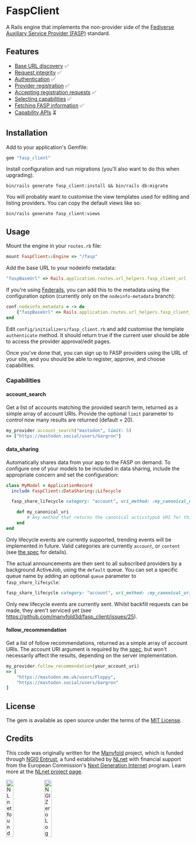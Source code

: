 # FaspClient
A Rails engine that implements the non-provider side of the [Fediverse Auxiliary Service Provider (FASP)](https://fediscovery.org) standard.

## Features

* [Base URL discovery](https://github.com/mastodon/fediverse_auxiliary_service_provider_specifications/blob/main/general/v0.1/protocol_basics.md#base-url) ✅
* [Request integrity](https://github.com/mastodon/fediverse_auxiliary_service_provider_specifications/blob/main/general/v0.1/protocol_basics.md#request-integrity) ✅
* [Authentication](https://github.com/mastodon/fediverse_auxiliary_service_provider_specifications/blob/main/general/v0.1/protocol_basics.md#authentication) ✅
* [Provider registration](https://github.com/mastodon/fediverse_auxiliary_service_provider_specifications/blob/main/general/v0.1/registration.md) ✅
* [Accepting registration requests](https://github.com/mastodon/fediverse_auxiliary_service_provider_specifications/blob/main/general/v0.1/registration.md) ✅
* [Selecting capabilities](https://github.com/mastodon/fediverse_auxiliary_service_provider_specifications/blob/main/general/v0.1/registration.md#selecting-capabilities) ✅
* [Fetching FASP information](https://github.com/mastodon/fediverse_auxiliary_service_provider_specifications/blob/main/general/v0.1/provider_info.md) ✅
* [Capability APIs](https://github.com/mastodon/fediverse_auxiliary_service_provider_specifications/blob/main/general/v0.1/provider_specifications.md) ⏳

## Installation

Add to your application's Gemfile:

```ruby
gem "fasp_client"
```

Install configuration and run migrations (you'll also want to do this when upgrading).

```shell
bin/rails generate fasp_client:install && bin/rails db:migrate
```

You will probably want to customise the view templates used for editing and listing providers.
You can copy the default views like so:

```shell
bin/rails generate fasp_client:views
```

## Usage

Mount the engine in your `routes.rb` file:

```ruby
mount FaspClient::Engine => "/fasp"
```

Add the base URL to your nodeinfo metadata:

```ruby
"faspBaseUrl" => Rails.application.routes.url_helpers.fasp_client_url
```

If you're using [Federails](https://gitlab.com/experimentslabs/federails), you can add this to the metadata using the configuration option (currently only on the `nodeinfo-metadata` branch):

```ruby
conf.nodeinfo_metadata = -> do
	{"faspBaseUrl" => Rails.application.routes.url_helpers.fasp_client_url}
end
```

Edit `config/initializers/fasp_client.rb` and add customise the template `authenticate` method. It should return true if the current user should be able to access the provider approval/edit pages.

Once you've done that, you can sign up to FASP providers using the URL of your site, and you should be able to register, approve, and choose capabilities.

### Capabilities

#### account_search

Get a list of accounts matching the provided search term, returned as a simple array of account URIs. Provide the optional `limit` parameter to control now many results are returned (default = 20).

```ruby
my_provider.account_search("mastodon", limit: 5)
=> ["https://mastodon.social/users/Gargron"]
```

#### data_sharing

Automatically shares data from your app to the FASP on demand. To configure one of your models to be included in data sharing, include the appropriate concern and set the configuration:

```ruby
class MyModel < ApplicationRecord
  include FaspClient::DataSharing::Lifecycle

  fasp_share_lifecycle category: "account", uri_method: :my_canonical_uri

	def my_canonical_uri
		# Any method that returns the canonical activitypub URI for this object
	end
end
```

Only lifecycle events are currently supported, trending events will be implemented in future. Valid categories are currently `account`, or `content` (see [the spec](https://github.com/mastodon/fediverse_auxiliary_service_provider_specifications/blob/main/discovery/data_sharing/v0.1/data_sharing.md) for details).

The actual announcements are then sent to all subscribed providers by a background ActiveJob, using the `default` queue. You can set a specific queue name by adding an optional `queue` parameter to `fasp_share_lifecycle`:

```ruby
fasp_share_lifecycle category: "account", uri_method: :my_canonical_uri, queue: "fasp_broadcasts"
```

Only new lifecycle events are currently sent. Whilst backfill requests can be made, they aren't serviced yet (see https://github.com/manyfold3d/fasp_client/issues/25).

#### follow_recommendation

Get a list of follow recommendations, returned as a simple array of account URIs. The account URI argument is required by the [spec](https://github.com/mastodon/fediverse_auxiliary_service_provider_specifications/blob/main/discovery/follow_recommendation/v0.1/follow_recommendation.md), but won't necessarily affect the results, depending on the server implementation.

```ruby
my_provider.follow_recommendation(your_account_uri)
=> [
	"https://mastodon.me.uk/users/Floppy",
	"https://mastodon.social/users/Gargron"
]
```

## License
The gem is available as open source under the terms of the [MIT License](https://opensource.org/licenses/MIT).

## Credits

This code was originally written for the [Manyfold](https://github.com/manyfold3d/manyfold) project, which is funded through [NGI0 Entrust](https://nlnet.nl/entrust), a fund established by [NLnet](https://nlnet.nl) with financial support from the European Commission's [Next Generation Internet](https://ngi.eu) program. Learn more at the [NLnet project page](https://nlnet.nl/project/Personal-3D-archive).

[<img src="https://nlnet.nl/logo/banner.png" alt="NLnet foundation logo" width="20%" />](https://nlnet.nl)
[<img src="https://nlnet.nl/image/logos/NGI0_tag.svg" alt="NGI Zero Logo" width="20%" />](https://nlnet.nl/entrust)
